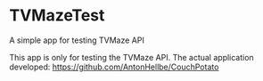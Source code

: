 # TVMazeTest
A simple app for testing TVMaze API

This app is only for testing the TVMaze API.
The actual application developed:
https://github.com/AntonHellbe/CouchPotato
